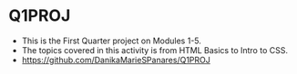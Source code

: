 # Q1PROJ
- This is the First Quarter project on Modules 1-5.
- The topics covered in this activity is from HTML Basics to Intro to CSS.
- https://github.com/DanikaMarieSPanares/Q1PROJ
